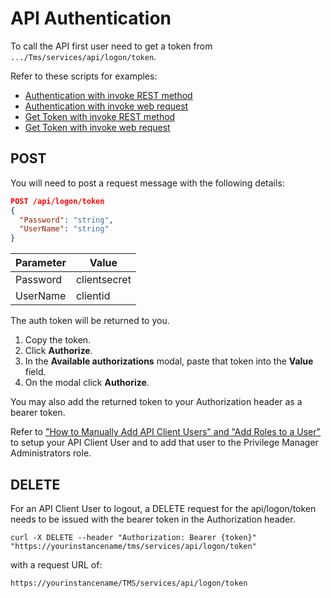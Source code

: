 [title]: # (API Authentication)
[tags]: # (api)
[priority]: # (1)
# API Authentication

To call the API first user need to get a token from `.../Tms/services/api/logon/token`.

Refer to these scripts for examples:

* [Authentication with invoke REST method](../scripts/00a-auth-invoke-method.ps1)
* [Authentication with invoke web request](../scripts/00b-auth-invoke-web-request.ps1)
* [Get Token with invoke REST method](../scripts/01a-get-token-invoke-method.ps1)
* [Get Token with invoke web request](../scripts/01b-get-token-invoke-web-request.ps1)

## POST

You will need to post a request message with the following details:

```json
POST /api/logon/token
{
  "Password": "string",
  "UserName": "string"
}
```

| Parameter | Value |
| ----- | ----- |
| Password | clientsecret |
| UserName | clientid |

The auth token will be returned to you.

1. Copy the token.
1. Click __Authorize__.
1. In the __Available authorizations__ modal, paste that token into the __Value__ field.
1. On the modal click __Authorize__.

You may also add the returned token to your Authorization header as a bearer token.

Refer to ["How to Manually Add API Client Users" and "Add Roles to a User"](https://docs.thycotic.com/privman/11.0.0/admin/users#how_to_manually_add_api_client_users) to setup your API Client User and to add that user to the Privilege Manager Administrators role.

## DELETE

For an API Client User to logout, a DELETE request for the api/logon/token needs to be issued with the bearer token in the Authorization header.

```curl
curl -X DELETE --header "Authorization: Bearer {token}" "https://yourinstancename/tms/services/api/logon/token"
```

with a request URL of:

`https://yourinstancename/TMS/services/api/logon/token`
